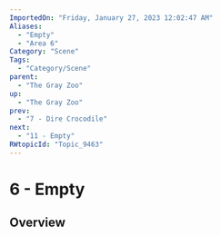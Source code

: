 ```yaml
---
ImportedOn: "Friday, January 27, 2023 12:02:47 AM"
Aliases:
  - "Empty"
  - "Area 6"
Category: "Scene"
Tags:
  - "Category/Scene"
parent:
  - "The Gray Zoo"
up:
  - "The Gray Zoo"
prev:
  - "7 - Dire Crocodile"
next:
  - "11 - Empty"
RWtopicId: "Topic_9463"
---
```

# 6 - Empty
## Overview
